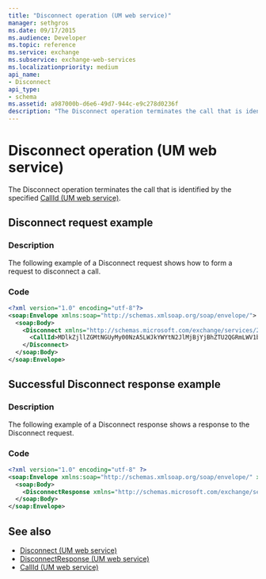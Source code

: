 ```yaml
---
title: "Disconnect operation (UM web service)"
manager: sethgros
ms.date: 09/17/2015
ms.audience: Developer
ms.topic: reference
ms.service: exchange
ms.subservice: exchange-web-services
ms.localizationpriority: medium
api_name:
- Disconnect
api_type:
- schema
ms.assetid: a987000b-d6e6-49d7-944c-e9c278d0236f
description: "The Disconnect operation terminates the call that is identified by the specified CallId (UM web service)."
---
```


# Disconnect operation (UM web service)

The Disconnect operation terminates the call that is identified by the specified [CallId (UM web service)](callid-um-web-service.md).
  
## Disconnect request example

### Description

The following example of a Disconnect request shows how to form a request to disconnect a call.
  
### Code

```XML
<?xml version="1.0" encoding="utf-8"?>
<soap:Envelope xmlns:soap="http://schemas.xmlsoap.org/soap/envelope/">
  <soap:Body>
    <Disconnect xmlns="http://schemas.microsoft.com/exchange/services/2006/messages">
      <CallId>MDlkZjllZGMtNGUyMy00NzA5LWJkYWYtN2JlMjBjYjBhZTU2QGRmLWV1bS0wMS5leGNoYW5nZS5jb3JwLm1pY3Jvc29mdC5jb20=</CallId>
    </Disconnect>
  </soap:Body>
</soap:Envelope>
```

## Successful Disconnect response example

### Description

The following example of a Disconnect response shows a response to the Disconnect request.
  
### Code

```XML
<?xml version="1.0" encoding="utf-8" ?> 
<soap:Envelope xmlns:soap="http://schemas.xmlsoap.org/soap/envelope/" xmlns:xsi="http://www.w3.org/2001/XMLSchema-instance" xmlns:xsd="http://www.w3.org/2001/XMLSchema">
  <soap:Body>
    <DisconnectResponse xmlns="http://schemas.microsoft.com/exchange/services/2006/messages" /> 
  </soap:Body>
</soap:Envelope>
```

## See also

- [Disconnect (UM web service)](disconnect-um-web-service.md) 
- [DisconnectResponse (UM web service)](disconnectresponse-um-web-service.md) 
- [CallId (UM web service)](callid-um-web-service.md)

